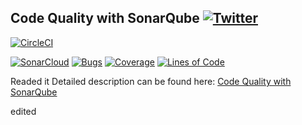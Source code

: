 ## Code Quality with SonarQube [![Twitter](https://img.shields.io/twitter/follow/piotr_minkowski.svg?style=social&logo=twitter&label=Follow%20Me)](https://twitter.com/piotr_minkowski)

[![CircleCI](https://circleci.com/gh/piomin/sample-java-sonar.svg?style=svg)](https://circleci.com/gh/piomin/sample-java-sonar)

[![SonarCloud](https://sonarcloud.io/images/project_badges/sonarcloud-black.svg)](https://sonarcloud.io/dashboard?id=piomin_sample-java-sonar)
[![Bugs](https://sonarcloud.io/api/project_badges/measure?project=piomin_sample-java-sonar&metric=bugs)](https://sonarcloud.io/dashboard?id=piomin_sample-java-sonar)
[![Coverage](https://sonarcloud.io/api/project_badges/measure?project=piomin_sample-java-sonar&metric=coverage)](https://sonarcloud.io/dashboard?id=piomin_sample-java-sonar)
[![Lines of Code](https://sonarcloud.io/api/project_badges/measure?project=piomin_sample-java-sonar&metric=ncloc)](https://sonarcloud.io/dashboard?id=piomin_sample-java-sonar)

Readed it
Detailed description can be found here: [Code Quality with SonarQube](https://piotrminkowski.com/2017/07/20/code-quality-with-sonarqube/) 




edited
